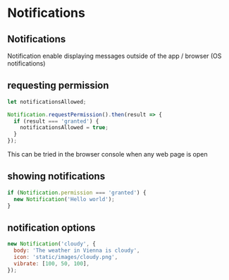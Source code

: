 # Notifications

<!-- see also: https://developer.mozilla.org/en-US/docs/Web/API/Notifications_API/Using_the_Notifications_API -->

## Notifications

Notification enable displaying messages outside of the app / browser (OS notifications)

## requesting permission

```js
let notificationsAllowed;

Notification.requestPermission().then(result => {
  if (result === 'granted') {
    notificationsAllowed = true;
  }
});
```

This can be tried in the browser console when any web page is open

## showing notifications

```js
if (Notification.permission === 'granted') {
  new Notification('Hello world');
}
```

## notification options

```js
new Notification('cloudy', {
  body: 'The weather in Vienna is cloudy',
  icon: 'static/images/cloudy.png',
  vibrate: [100, 50, 100],
});
```
